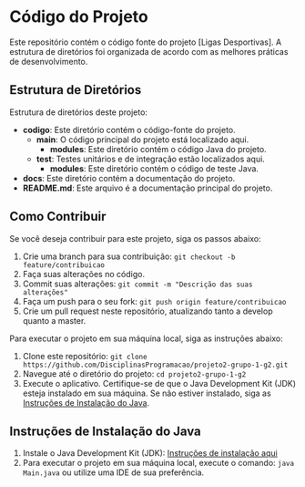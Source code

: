 # Código do Projeto

Este repositório contém o código fonte do projeto [Ligas Desportivas]. A estrutura de diretórios foi organizada de acordo com as melhores práticas de desenvolvimento.

## Estrutura de Diretórios

Estrutura de diretórios deste projeto:

- **codigo**: Este diretório contém o código-fonte do projeto.
    - **main**: O código principal do projeto está localizado aqui.
        - **modules**: Este diretório contém o código Java do projeto.
    - **test**: Testes unitários e de integração estão localizados aqui.
        - **modules**: Este diretório contém o código de teste Java.
- **docs**: Este diretório contém a documentação do projeto.
- **README.md**: Este arquivo é a documentação principal do projeto.

## Como Contribuir

Se você deseja contribuir para este projeto, siga os passos abaixo:

1. Crie uma branch para sua contribuição: `git checkout -b feature/contribuicao`
2. Faça suas alterações no código.
3. Commit suas alterações: `git commit -m "Descrição das suas alterações"`
4. Faça um push para o seu fork: `git push origin feature/contribuicao`
5. Crie um pull request neste repositório, atualizando tanto a develop quanto a master.

Para executar o projeto em sua máquina local, siga as instruções abaixo:

1. Clone este repositório: `git clone https://github.com/DisciplinasProgramacao/projeto2-grupo-1-g2.git`
2. Navegue até o diretório do projeto: `cd projeto2-grupo-1-g2`
3. Execute o aplicativo. Certifique-se de que o Java Development Kit (JDK) esteja instalado em sua máquina. Se não estiver instalado, siga as [Instruções de Instalação do Java](#instruções-de-instalação-do-java).

## Instruções de Instalação do Java

1. Instale o Java Development Kit (JDK): [Instruções de instalação aqui](https://www.devmedia.com.br/instalacao-e-configuracao-do-pacote-java-jdk/23749#:~:text=Para%20instalar%20o%20JDK%20no,32%20ou%2064%20bits)
2. Para executar o projeto em sua máquina local, execute o comando: `java Main.java` ou utilize uma IDE de sua preferência.
